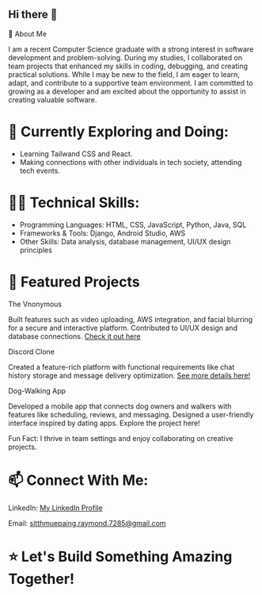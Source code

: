 ## Hi there 👋

🚀 About Me

I am a recent Computer Science graduate with a strong interest in software development and problem-solving. During my studies, I collaborated on team projects that enhanced my skills in coding, debugging, and creating practical solutions. While I may be new to the field, I am eager to learn, adapt, and contribute to a supportive team environment. I am committed to growing as a developer and am excited about the opportunity to assist in creating valuable software.

# 🌱 Currently Exploring and Doing:

- Learning Tailwand CSS and React. 
- Making connections with other individuals in tech society, attending tech events.

# 👩‍💻 Technical Skills:

- Programming Languages: HTML, CSS, JavaScript, Python, Java, SQL
- Frameworks & Tools: Django, Android Studio, AWS
- Other Skills: Data analysis, database management, UI/UX design principles

# 📌 Featured Projects

The Vnonymous

Built features such as video uploading, AWS integration, and facial blurring for a secure and interactive platform.
Contributed to UI/UX design and database connections.
[Check it out here](https://github.com/COSC-499-W2023/year-long-project-team-13)


Discord Clone

Created a feature-rich platform with functional requirements like chat history storage and message delivery optimization.
[See more details here!](https://github.com/UBCO-COSC-310-Winter-2022-T2/the-project-marbl)


Dog-Walking App

Developed a mobile app that connects dog owners and walkers with features like scheduling, reviews, and messaging.
Designed a user-friendly interface inspired by dating apps.
Explore the project here!


Fun Fact: I thrive in team settings and enjoy collaborating on creative projects.

# 📫 Connect With Me:

LinkedIn: [My LinkedIn Profile](https://www.linkedin.com/in/sitt-hmue-paing-65a55029a/)
<!-- Portfolio: Your Portfolio Link -->
Email: sitthmuepaing.raymond.7285@gmail.com


# ⭐ Let's Build Something Amazing Together!
<!--
**SittHmuePaing/SittHmuePaing** is a ✨ _special_ ✨ repository because its `README.md` (this file) appears on your GitHub profile.

Here are some ideas to get you started:

- 🔭 I’m currently working on ...
- 🌱 I’m currently learning ...
- 👯 I’m looking to collaborate on ...
- 🤔 I’m looking for help with ...
- 💬 Ask me about ...
- 📫 How to reach me: ...
- 😄 Pronouns: ...
- ⚡ Fun fact: ...
-->
